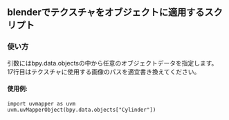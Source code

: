 ## blenderでテクスチャをオブジェクトに適用するスクリプト
### 使い方 
引数にはbpy.data.objectsの中から任意のオブジェクトデータを指定します。   
17行目はテクスチャに使用する画像のパスを適宜書き換えてください。
#### 使用例: 
    import uvmapper as uvm
    uvm.uvMapperObject(bpy.data.objects["Cylinder"])
            
